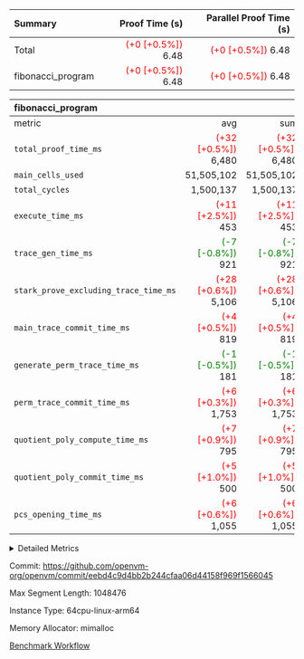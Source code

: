 | Summary | Proof Time (s) | Parallel Proof Time (s) |
|:---|---:|---:|
| Total | <span style='color: red'>(+0 [+0.5%])</span> 6.48 | <span style='color: red'>(+0 [+0.5%])</span> 6.48 |
| fibonacci_program | <span style='color: red'>(+0 [+0.5%])</span> 6.48 | <span style='color: red'>(+0 [+0.5%])</span> 6.48 |


| fibonacci_program |||||
|:---|---:|---:|---:|---:|
|metric|avg|sum|max|min|
| `total_proof_time_ms ` | <span style='color: red'>(+32 [+0.5%])</span> 6,480 | <span style='color: red'>(+32 [+0.5%])</span> 6,480 | <span style='color: red'>(+32 [+0.5%])</span> 6,480 | <span style='color: red'>(+32 [+0.5%])</span> 6,480 |
| `main_cells_used     ` |  51,505,102 |  51,505,102 |  51,505,102 |  51,505,102 |
| `total_cycles        ` |  1,500,137 |  1,500,137 |  1,500,137 |  1,500,137 |
| `execute_time_ms     ` | <span style='color: red'>(+11 [+2.5%])</span> 453 | <span style='color: red'>(+11 [+2.5%])</span> 453 | <span style='color: red'>(+11 [+2.5%])</span> 453 | <span style='color: red'>(+11 [+2.5%])</span> 453 |
| `trace_gen_time_ms   ` | <span style='color: green'>(-7 [-0.8%])</span> 921 | <span style='color: green'>(-7 [-0.8%])</span> 921 | <span style='color: green'>(-7 [-0.8%])</span> 921 | <span style='color: green'>(-7 [-0.8%])</span> 921 |
| `stark_prove_excluding_trace_time_ms` | <span style='color: red'>(+28 [+0.6%])</span> 5,106 | <span style='color: red'>(+28 [+0.6%])</span> 5,106 | <span style='color: red'>(+28 [+0.6%])</span> 5,106 | <span style='color: red'>(+28 [+0.6%])</span> 5,106 |
| `main_trace_commit_time_ms` | <span style='color: red'>(+4 [+0.5%])</span> 819 | <span style='color: red'>(+4 [+0.5%])</span> 819 | <span style='color: red'>(+4 [+0.5%])</span> 819 | <span style='color: red'>(+4 [+0.5%])</span> 819 |
| `generate_perm_trace_time_ms` | <span style='color: green'>(-1 [-0.5%])</span> 181 | <span style='color: green'>(-1 [-0.5%])</span> 181 | <span style='color: green'>(-1 [-0.5%])</span> 181 | <span style='color: green'>(-1 [-0.5%])</span> 181 |
| `perm_trace_commit_time_ms` | <span style='color: red'>(+6 [+0.3%])</span> 1,753 | <span style='color: red'>(+6 [+0.3%])</span> 1,753 | <span style='color: red'>(+6 [+0.3%])</span> 1,753 | <span style='color: red'>(+6 [+0.3%])</span> 1,753 |
| `quotient_poly_compute_time_ms` | <span style='color: red'>(+7 [+0.9%])</span> 795 | <span style='color: red'>(+7 [+0.9%])</span> 795 | <span style='color: red'>(+7 [+0.9%])</span> 795 | <span style='color: red'>(+7 [+0.9%])</span> 795 |
| `quotient_poly_commit_time_ms` | <span style='color: red'>(+5 [+1.0%])</span> 500 | <span style='color: red'>(+5 [+1.0%])</span> 500 | <span style='color: red'>(+5 [+1.0%])</span> 500 | <span style='color: red'>(+5 [+1.0%])</span> 500 |
| `pcs_opening_time_ms ` | <span style='color: red'>(+6 [+0.6%])</span> 1,055 | <span style='color: red'>(+6 [+0.6%])</span> 1,055 | <span style='color: red'>(+6 [+0.6%])</span> 1,055 | <span style='color: red'>(+6 [+0.6%])</span> 1,055 |



<details>
<summary>Detailed Metrics</summary>

| group | num_segments | keygen_time_ms | commit_exe_time_ms |
| --- | --- | --- | --- |
| fibonacci_program | 1 | 355 | 6 | 

| group | air_name | quotient_deg | interactions | constraints |
| --- | --- | --- | --- | --- |
| fibonacci_program | AccessAdapterAir<16> | 2 | 5 | 14 | 
| fibonacci_program | AccessAdapterAir<2> | 2 | 5 | 14 | 
| fibonacci_program | AccessAdapterAir<32> | 2 | 5 | 14 | 
| fibonacci_program | AccessAdapterAir<4> | 2 | 5 | 14 | 
| fibonacci_program | AccessAdapterAir<64> | 2 | 5 | 14 | 
| fibonacci_program | AccessAdapterAir<8> | 2 | 5 | 14 | 
| fibonacci_program | BitwiseOperationLookupAir<8> | 2 | 2 | 4 | 
| fibonacci_program | MemoryMerkleAir<8> | 2 | 4 | 40 | 
| fibonacci_program | PersistentBoundaryAir<8> | 2 | 3 | 6 | 
| fibonacci_program | PhantomAir | 2 | 3 | 5 | 
| fibonacci_program | Poseidon2PeripheryAir<BabyBearParameters>, 1> | 2 | 1 | 286 | 
| fibonacci_program | ProgramAir | 1 | 1 | 4 | 
| fibonacci_program | RangeTupleCheckerAir<2> | 1 | 1 | 4 | 
| fibonacci_program | VariableRangeCheckerAir | 1 | 1 | 4 | 
| fibonacci_program | VmAirWrapper<Rv32BaseAluAdapterAir, BaseAluCoreAir<4, 8> | 2 | 19 | 43 | 
| fibonacci_program | VmAirWrapper<Rv32BaseAluAdapterAir, LessThanCoreAir<4, 8> | 2 | 17 | 39 | 
| fibonacci_program | VmAirWrapper<Rv32BaseAluAdapterAir, ShiftCoreAir<4, 8> | 2 | 23 | 90 | 
| fibonacci_program | VmAirWrapper<Rv32BranchAdapterAir, BranchEqualCoreAir<4> | 2 | 11 | 25 | 
| fibonacci_program | VmAirWrapper<Rv32BranchAdapterAir, BranchLessThanCoreAir<4, 8> | 2 | 13 | 41 | 
| fibonacci_program | VmAirWrapper<Rv32CondRdWriteAdapterAir, Rv32JalLuiCoreAir> | 2 | 10 | 22 | 
| fibonacci_program | VmAirWrapper<Rv32HintStoreAdapterAir, Rv32HintStoreCoreAir> | 2 | 15 | 17 | 
| fibonacci_program | VmAirWrapper<Rv32JalrAdapterAir, Rv32JalrCoreAir> | 2 | 16 | 20 | 
| fibonacci_program | VmAirWrapper<Rv32LoadStoreAdapterAir, LoadSignExtendCoreAir<4, 8> | 2 | 18 | 33 | 
| fibonacci_program | VmAirWrapper<Rv32LoadStoreAdapterAir, LoadStoreCoreAir<4> | 2 | 17 | 38 | 
| fibonacci_program | VmAirWrapper<Rv32MultAdapterAir, DivRemCoreAir<4, 8> | 2 | 25 | 88 | 
| fibonacci_program | VmAirWrapper<Rv32MultAdapterAir, MulHCoreAir<4, 8> | 2 | 24 | 38 | 
| fibonacci_program | VmAirWrapper<Rv32MultAdapterAir, MultiplicationCoreAir<4, 8> | 2 | 19 | 26 | 
| fibonacci_program | VmAirWrapper<Rv32RdWriteAdapterAir, Rv32AuipcCoreAir> | 2 | 11 | 15 | 
| fibonacci_program | VmConnectorAir | 2 | 3 | 9 | 

| group | air_name | segment | rows | prep_cols | perm_cols | main_cols | cells |
| --- | --- | --- | --- | --- | --- | --- | --- |
| fibonacci_program | AccessAdapterAir<8> | 0 | 64 |  | 24 | 17 | 2,624 | 
| fibonacci_program | BitwiseOperationLookupAir<8> | 0 | 65,536 | 3 | 8 | 2 | 655,360 | 
| fibonacci_program | MemoryMerkleAir<8> | 0 | 512 |  | 20 | 32 | 26,624 | 
| fibonacci_program | PersistentBoundaryAir<8> | 0 | 64 |  | 12 | 20 | 2,048 | 
| fibonacci_program | PhantomAir | 0 | 2 |  | 12 | 6 | 36 | 
| fibonacci_program | Poseidon2PeripheryAir<BabyBearParameters>, 1> | 0 | 256 |  | 8 | 300 | 78,848 | 
| fibonacci_program | ProgramAir | 0 | 4,096 |  | 8 | 10 | 73,728 | 
| fibonacci_program | RangeTupleCheckerAir<2> | 0 | 524,288 | 2 | 8 | 1 | 4,718,592 | 
| fibonacci_program | VariableRangeCheckerAir | 0 | 262,144 | 2 | 8 | 1 | 2,359,296 | 
| fibonacci_program | VmAirWrapper<Rv32BaseAluAdapterAir, BaseAluCoreAir<4, 8> | 0 | 1,048,576 |  | 80 | 36 | 121,634,816 | 
| fibonacci_program | VmAirWrapper<Rv32BaseAluAdapterAir, LessThanCoreAir<4, 8> | 0 | 524,288 |  | 40 | 37 | 40,370,176 | 
| fibonacci_program | VmAirWrapper<Rv32BaseAluAdapterAir, ShiftCoreAir<4, 8> | 0 | 2 |  | 52 | 53 | 210 | 
| fibonacci_program | VmAirWrapper<Rv32BranchAdapterAir, BranchEqualCoreAir<4> | 0 | 262,144 |  | 48 | 26 | 19,398,656 | 
| fibonacci_program | VmAirWrapper<Rv32BranchAdapterAir, BranchLessThanCoreAir<4, 8> | 0 | 8 |  | 56 | 32 | 704 | 
| fibonacci_program | VmAirWrapper<Rv32CondRdWriteAdapterAir, Rv32JalLuiCoreAir> | 0 | 131,072 |  | 44 | 18 | 8,126,464 | 
| fibonacci_program | VmAirWrapper<Rv32HintStoreAdapterAir, Rv32HintStoreCoreAir> | 0 | 4 |  | 36 | 26 | 248 | 
| fibonacci_program | VmAirWrapper<Rv32JalrAdapterAir, Rv32JalrCoreAir> | 0 | 16 |  | 36 | 28 | 1,024 | 
| fibonacci_program | VmAirWrapper<Rv32LoadStoreAdapterAir, LoadStoreCoreAir<4> | 0 | 32 |  | 72 | 40 | 3,584 | 
| fibonacci_program | VmAirWrapper<Rv32RdWriteAdapterAir, Rv32AuipcCoreAir> | 0 | 16 |  | 28 | 21 | 784 | 
| fibonacci_program | VmConnectorAir | 0 | 2 | 1 | 12 | 4 | 32 | 

| group | segment | trace_gen_time_ms | total_proof_time_ms | total_cycles | total_cells | stark_prove_excluding_trace_time_ms | quotient_poly_compute_time_ms | quotient_poly_commit_time_ms | perm_trace_commit_time_ms | pcs_opening_time_ms | main_trace_commit_time_ms | main_cells_used | generate_perm_trace_time_ms | execute_time_ms |
| --- | --- | --- | --- | --- | --- | --- | --- | --- | --- | --- | --- | --- | --- | --- |
| fibonacci_program | 0 | 921 | 6,480 | 1,500,137 | 197,453,854 | 5,106 | 795 | 500 | 1,753 | 1,055 | 819 | 51,505,102 | 181 | 453 | 

</details>


Commit: https://github.com/openvm-org/openvm/commit/eebd4c9d4bb2b244cfaa06d44158f969f1566045

Max Segment Length: 1048476

Instance Type: 64cpu-linux-arm64

Memory Allocator: mimalloc

[Benchmark Workflow](https://github.com/openvm-org/openvm/actions/runs/12660237091)
